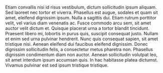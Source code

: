 Etiam convallis nisi id risus vestibulum, dictum sollicitudin ipsum aliquam. Sed laoreet nec tortor et viverra. Phasellus est augue, sodales et quam sit amet, eleifend dignissim ipsum. Nulla a sagittis dui. Etiam rutrum porttitor velit, vel varius diam venenatis ac. Fusce commodo arcu sem, sit amet auctor velit dictum et. Quisque placerat urna a tortor blandit tincidunt. Praesent libero mi, lobortis in purus quis, suscipit consequat justo. Nullam et enim sed urna pulvinar hendrerit. Nunc quis consequat sapien, sit amet tristique nisi. Aenean eleifend dui faucibus eleifend dignissim. Donec dignissim sollicitudin felis, a consectetur metus pharetra non. Phasellus dignissim condimentum diam non auctor. Aenean sollicitudin volutpat leo, sit amet interdum ipsum accumsan quis. In hac habitasse platea dictumst. Vivamus pulvinar est sed ipsum tristique tristique.